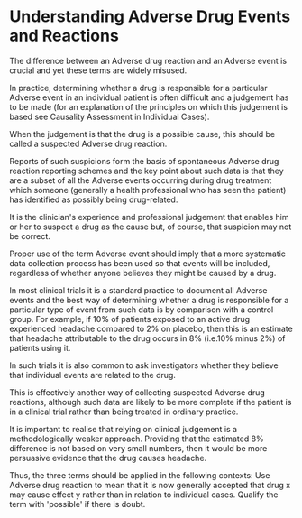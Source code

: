 # Understanding Adverse Drug Events and Reactions

The difference between an Adverse drug reaction and an Adverse event is crucial and yet these terms are widely misused.

In practice, determining whether a drug is responsible for a particular Adverse event in an individual patient is often difficult and a judgement has to be made (for an explanation of the principles on which this judgement is based see Causality Assessment in Individual Cases).

When the judgement is that the drug is a possible cause, this should be called a suspected Adverse drug reaction.

Reports of such suspicions form the basis of spontaneous Adverse drug reaction reporting schemes and the key point about such data is that they are a subset of all the Adverse events occurring during drug treatment which someone (generally a health professional who has seen the patient) has identified as possibly being drug-related.

It is the clinician's experience and professional judgement that enables him or her to suspect a drug as the cause but, of course, that suspicion may not be correct.

Proper use of the term Adverse event should imply that a more systematic data collection process has been used so that events will be included, regardless of whether anyone believes they might be caused by a drug.

In most clinical trials it is a standard practice to document all Adverse events and the best way of determining whether a drug is responsible for a particular type of event from such data is by comparison with a control group.
For example, if 10% of patients exposed to an active drug experienced headache compared to 2% on placebo, then this is an estimate that headache attributable to the drug occurs in 8% (i.e.10% minus 2%) of patients using it.

In such trials it is also common to ask investigators whether they believe that individual events are related to the drug.

This is effectively another way of collecting suspected Adverse drug reactions, although such data are likely to be more complete if the patient is in a clinical trial rather than being treated in ordinary practice.

It is important to realise that relying on clinical judgement is a methodologically weaker approach.
Providing that the estimated 8% difference is not based on very small numbers, then it would be more persuasive evidence that the drug causes headache.

Thus, the three terms should be applied in the following contexts: Use Adverse drug reaction to mean that it is now generally accepted that drug x may cause effect y rather than in relation to individual cases.
Qualify the term with 'possible' if there is doubt.
